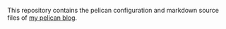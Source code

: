 This repository contains the pelican configuration and markdown source files of [my pelican blog](http://www.zhuimengle.com).

